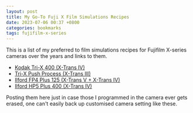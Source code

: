 ```yaml
---
layout: post
title: My Go-To Fuji X Film Simulations Recipes
date: 2023-07-06 00:37 +0800
categories: bookmarks
tags: fujifilm-x-series 
---
```


This is a list of my preferred to film simulations recipes for Fujifilm X-series cameras over the years and links to them. 

   - [Kodak Tri-X 400 (X-Trans IV)](https://fujixweekly.com/2020/06/18/fujifilm-x100v-film-simulation-recipe-kodak-tri-x-400/)
   - [Tri-X Push Process (X-Trans III)](https://fujixweekly.com/2018/08/25/not-my-fujifilm-x-pro2-tri-x-push-process-film-simulation-recipe/)
   - [Ilford FP4 Plus 125 (X-Trans V + X-Trans IV)](https://fujixweekly.com/2022/12/28/ilford-fp4-plus-125-fujifilm-x-t5-x-trans-v-x-trans-iv-film-simulation-recipe/)
   - [Ilford HP5 Plus 400 (X-Trans IV)](https://fujixweekly.com/2022/03/23/fujifilm-x-trans-iv-film-simulation-recipe-ilford-hp5-plus-400/)
   
Posting them here just in case those I programmed in the camera ever gets erased, one can't easily back up customised camera setting like these.